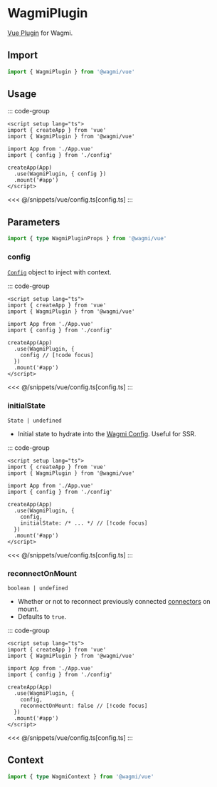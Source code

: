 # WagmiPlugin

[Vue Plugin](https://vuejs.org/guide/reusability/plugins.html#plugins) for Wagmi.

## Import

```ts
import { WagmiPlugin } from '@wagmi/vue'
```

## Usage

::: code-group
```vue [app.vue]
<script setup lang="ts">
import { createApp } from 'vue'
import { WagmiPlugin } from '@wagmi/vue'

import App from './App.vue'
import { config } from './config' 

createApp(App)
  .use(WagmiPlugin, { config })
  .mount('#app')
</script>
```
<<< @/snippets/vue/config.ts[config.ts]
:::

## Parameters

```ts
import { type WagmiPluginProps } from '@wagmi/vue'
```

### config

[`Config`](/vue/api/createConfig#config) object to inject with context.

::: code-group
```vue [app.vue]
<script setup lang="ts">
import { createApp } from 'vue'
import { WagmiPlugin } from '@wagmi/vue'

import App from './App.vue'
import { config } from './config' 

createApp(App)
  .use(WagmiPlugin, { 
    config // [!code focus]
  })
  .mount('#app')
</script>
```
<<< @/snippets/vue/config.ts[config.ts]
:::

### initialState

`State | undefined`

- Initial state to hydrate into the [Wagmi Config](/vue/api/createConfig). Useful for SSR.

::: code-group
```vue [app.vue]
<script setup lang="ts">
import { createApp } from 'vue'
import { WagmiPlugin } from '@wagmi/vue'

import App from './App.vue'
import { config } from './config' 

createApp(App)
  .use(WagmiPlugin, { 
    config,
    initialState: /* ... */ // [!code focus]
  })
  .mount('#app')
</script>
```
<<< @/snippets/vue/config.ts[config.ts]
:::

### reconnectOnMount

`boolean | undefined`

- Whether or not to reconnect previously connected [connectors](/vue/api/createConfig#connectors) on mount.
- Defaults to `true`.

::: code-group
```vue [app.vue]
<script setup lang="ts">
import { createApp } from 'vue'
import { WagmiPlugin } from '@wagmi/vue'

import App from './App.vue'
import { config } from './config' 

createApp(App)
  .use(WagmiPlugin, { 
    config,
    reconnectOnMount: false // [!code focus]
  })
  .mount('#app')
</script>
```
<<< @/snippets/vue/config.ts[config.ts]
:::

## Context

```ts
import { type WagmiContext } from '@wagmi/vue'
```
